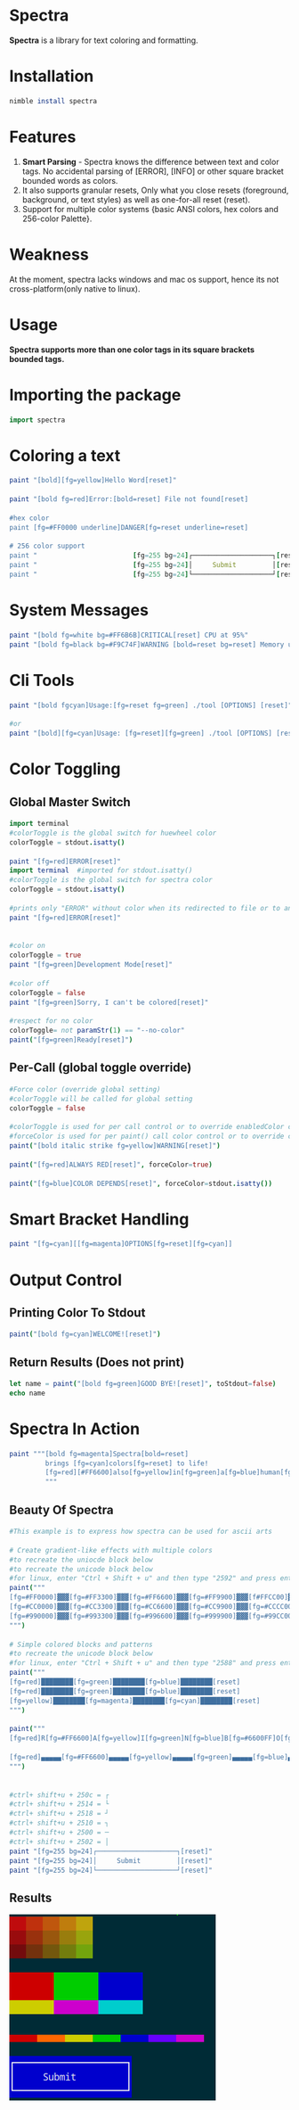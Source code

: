 # Spectra

**Spectra** is a library for text coloring and formatting.

# Installation
``` nim
nimble install spectra
```

# Features
1. **Smart Parsing** - Spectra knows the difference between text and color tags. No accidental parsing of [ERROR], [INFO]  or other square bracket bounded words as colors.
2. It also supports granular resets, Only what you close resets (foreground, background, or text styles) as well as one-for-all reset (reset).
3. Support for multiple color systems {basic ANSI colors, hex colors and 256-color Palette}.

# Weakness
At the moment, spectra lacks windows and mac os support, hence its not cross-platform(only native to linux).

# Usage
**Spectra supports more than one color tags in its square brackets bounded tags.**

# Importing the package
``` nim
import spectra
```

# Coloring a text
``` nim
paint "[bold][fg=yellow]Hello Word[reset]"

paint "[bold fg=red]Error:[bold=reset] File not found[reset]

#hex color
paint [fg=#FF0000 underline]DANGER[fg=reset underline=reset]

# 256 color support
paint "                        [fg=255 bg=24]┌────────────────────┐[reset]"
paint "                        [fg=255 bg=24]│     Submit         │[reset]"
paint "                        [fg=255 bg=24]└────────────────────┘[reset]"

```

# System Messages
``` nim
paint "[bold fg=white bg=#FF6B6B]CRITICAL[reset] CPU at 95%"
paint "[bold fg=black bg=#F9C74F]WARNING [bold=reset bg=reset] Memory usage high[reset]"
```

# Cli Tools
``` nim
paint "[bold fgcyan]Usage:[fg=reset fg=green] ./tool [OPTIONS] [reset]"

#or
paint "[bold][fg=cyan]Usage: [fg=reset][fg=green] ./tool [OPTIONS] [reset]"
```

# Color Toggling
## Global Master Switch
``` nim
import terminal
#colorToggle is the global switch for huewheel color
colorToggle = stdout.isatty()

paint "[fg=red]ERROR[reset]"
import terminal  #imported for stdout.isatty()
#colorToggle is the global switch for spectra color
colorToggle = stdout.isatty()

#prints only "ERROR" without color when its redirected to file or to another tool.
paint "[fg=red]ERROR[reset]"


#color on
colorToggle = true
paint "[fg=green]Development Mode[reset]"

#color off
colorToggle = false
paint "[fg=green]Sorry, I can't be colored[reset]"

#respect for no color
colorToggle= not paramStr(1) == "--no-color"
paint("[fg=green]Ready[reset]")
```

## Per-Call (global toggle override)
``` nim
#Force color (override global setting)
#colorToggle will be called for global setting
colorToggle = false

#colorToggle is used for per call control or to override enabledColor control
#forceColor is used for per paint() call color control or to override colorToggle control
paint("[bold italic strike fg=yellow]WARNING[reset]")

paint("[fg=red]ALWAYS RED[reset]", forceColor=true)

paint("[fg=blue]COLOR DEPENDS[reset]", forceColor=stdout.isatty())
```

# Smart Bracket Handling
``` nim
paint "[fg=cyan][[fg=magenta]OPTIONS[fg=reset][fg=cyan]]
```

# Output Control
## Printing Color To Stdout
``` nim
paint("[bold fg=cyan]WELCOME![reset]")
```

## Return Results (Does not print)
``` nim
let name = paint("[bold fg=green]GOOD BYE![reset]", toStdout=false)
echo name
```

# Spectra In Action
``` nim
paint """[bold fg=magenta]Spectra[bold=reset]
         brings [fg=cyan]colors[fg=reset] to life!
         [fg=red][#FF6600]also[fg=yellow]in[fg=green]a[fg=blue]human[fg=#6600FF]friendly[fg=magenta]way[reset]
         """
```

## Beauty Of Spectra
``` nim
#This example is to express how spectra can be used for ascii arts

# Create gradient-like effects with multiple colors
#to recreate the uniocde block below
#to recreate the unicode block below
#for linux, enter "Ctrl + Shift + u" and then type "2592" and press enter
paint("""
[fg=#FF0000]▓▓▓[fg=#FF3300]▓▓▓[fg=#FF6600]▓▓▓[fg=#FF9900]▓▓▓[f#FFCC00]▓▓▓[reset]
[fg=#CC0000]▓▓▓[fg=#CC3300]▓▓▓[fg=#CC6600]▓▓▓[fg=#CC9900]▓▓▓[fg=#CCCC00]▓▓▓[reset]
[fg=#990000]▓▓▓[fg=#993300]▓▓▓[fg=#996600]▓▓▓[fg=#999900]▓▓▓[fg=#99CC00]▓▓▓[reset]
""")

# Simple colored blocks and patterns
#to recreate the unicode block below
#for linux, enter "Ctrl + Shift + u" and then type "2588" and press enter
paint("""
[fg=red]████████[fg=green]████████[fg=blue]████████[reset]
[fg=red]████████[fg=green]████████[fg=blue]████████[reset]
[fg=yellow]████████[fg=magenta]████████[fg=cyan]████████[reset]
""")

paint("""
[fg=red]R[fg=#FF6600]A[fg=yellow]I[fg=green]N[fg=blue]B[fg=#6600FF]O[fg=magenta]W[reset]

[fg=red]▄▄▄▄▄[fg=#FF6600]▄▄▄▄▄[fg=yellow]▄▄▄▄▄[fg=green]▄▄▄▄▄[fg=blue]▄▄▄▄▄[fg=#6600FF]▄▄▄▄▄[fg=magenta]▄▄▄▄▄[reset]
""")


#ctrl+ shift+u + 250c = ┌
#ctrl+ shift+u + 2514 = └
#ctrl+ shift+u + 2518 = ┘
#ctrl+ shift+u + 2510 = ┐
#ctrl+ shift+u + 2500 = ─
#ctrl+ shift+u + 2502 = │
paint "[fg=255 bg=24]┌────────────────────┐[reset]"
paint "[fg=255 bg=24]│     Submit         │[reset]"
paint "[fg=255 bg=24]└────────────────────┘[reset]"
```

## Results
![beauty](/example_result/beauty.png)


